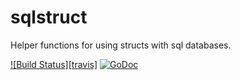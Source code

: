 # sqlstruct

Helper functions for using structs with sql databases.

[![Build Status][travis]](https://travis-ci.org/rkusa/sqlstruct)
[![GoDoc][godoc]](https://godoc.org/github.com/rkusa/sqlstruct)

[traivs]: https://travis-ci.org/rkusa/sqlstruct.svg?branch=master
[godoc]: http://img.shields.io/badge/godoc-reference-blue.svg
